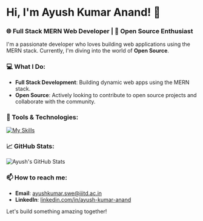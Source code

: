 # Hi, I'm Ayush Kumar Anand! 👋

### 🌐 Full Stack MERN Web Developer | 🌟 Open Source Enthusiast

I'm a passionate developer who loves building web applications using the MERN stack. Currently, I'm diving into the world of **Open Source**.

### 💻 What I Do:
- **Full Stack Development**: Building dynamic web apps using the MERN stack.
- **Open Source**: Actively looking to contribute to open source projects and collaborate with the community.

### 🔧 Tools & Technologies:
[![My Skills](https://skillicons.dev/icons?i=c,cpp,py,rust,html,css,js,ts,nodejs,react,nextjs,tailwind,mongodb,mysql,postgres,postman,prisma,npm,docker,bash,git,github,linux,md,figma,arch,vim,neovim&theme=dark)](https://skillicons.dev)

### 📈 GitHub Stats:
![Ayush's GitHub Stats](https://github-readme-stats.vercel.app/api?username=ayushk-1801&show_icons=true&theme=radical)

### 📫 How to reach me:
- **Email**: [ayushkumar.swe@iiitd.ac.in](mailto:ayushkumar.swe@iiitd.ac.in)
- **LinkedIn**: [linkedin.com/in/ayush-kumar-anand](https://linkedin.com/in/ayush-kumar-anand)

Let's build something amazing together!
